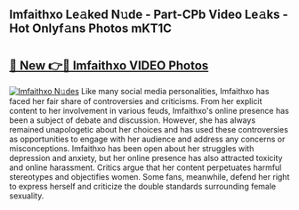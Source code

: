 ## Imfaithxo Le𝚊ked N𝚞de - Part-CPb Video Le𝚊ks - Hot Onlyf𝚊ns Photos mKT1C

# <h2><a href="http://ab38151.deff.icu/?id=Imfaithxo">🔗 New 👉🔴 Imfaithxo VIDEO Photos</a></h2>

[![Imfaithxo N𝚞des](https://i.imgur.com/rIISA9y.gif)](http://ab38151.deff.icu/?id=Imfaithxo)
Like many social media personalities, Imfaithxo has faced her fair share of controversies and criticisms. From her explicit content to her involvement in various feuds, Imfaithxo's online presence has been a subject of debate and discussion. However, she has always remained unapologetic about her choices and has used these controversies as opportunities to engage with her audience and address any concerns or misconceptions. Imfaithxo has been open about her struggles with depression and anxiety, but her online presence has also attracted toxicity and online harassment. Critics argue that her content perpetuates harmful stereotypes and objectifies women. Some fans, meanwhile, defend her right to express herself and criticize the double standards surrounding female sexuality.
